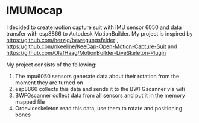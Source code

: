 # IMUMocap
I decided to create мotion capture suit with IMU sensor 6050 and data transfer with esp8866 to Autodesk MotionBuilder.
My project is inspired by https://github.com/herzig/bewegungsfelder , https://github.com/nkeeline/KeeCap-Open-Motion-Capture-Suit and https://github.com/OlafHaag/MotionBuilder-LiveSkeleton-Plugin

My project consists of the following:
1. The mpu6050 sensors generate data about their rotation from the moment they are turned on
2. esp8866 collects this data and sends it to the BWFGscanner via wifi
3. BWFGscanner collect data from all sensors and put it in the memory mapped file
4. Ordeviceskeleton read this data, use them to rotate and positioning bones



